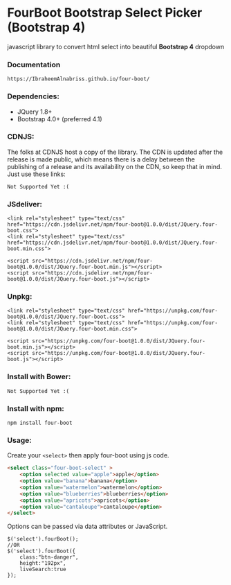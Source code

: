 **FourBoot Bootstrap Select Picker (Bootstrap 4)**
==========

javascript library to convert html select into beautiful **Bootstrap 4** dropdown

### Documentation
```
https://IbraheemAlnabriss.github.io/four-boot/
```

### Dependencies:

* JQuery 1.8+
* Bootstrap 4.0+ (preferred 4.1)

### CDNJS:
The folks at CDNJS host a copy of the library. The CDN is updated after the release is made public, which means there is a delay between the publishing of a release and its availability on the CDN, so keep that in mind. Just use these links:

```
Not Supported Yet :(
```

### JSdeliver:

```
<link rel="stylesheet" type="text/css" href="https://cdn.jsdelivr.net/npm/four-boot@1.0.0/dist/JQuery.four-boot.css">
<link rel="stylesheet" type="text/css" href="https://cdn.jsdelivr.net/npm/four-boot@1.0.0/dist/JQuery.four-boot.min.css">

<script src="https://cdn.jsdelivr.net/npm/four-boot@1.0.0/dist/JQuery.four-boot.min.js"></script>
<script src="https://cdn.jsdelivr.net/npm/four-boot@1.0.0/dist/JQuery.four-boot.js"></script>
```

### Unpkg:

```
<link rel="stylesheet" type="text/css" href="https://unpkg.com/four-boot@1.0.0/dist/JQuery.four-boot.css">
<link rel="stylesheet" type="text/css" href="https://unpkg.com/four-boot@1.0.0/dist/JQuery.four-boot.min.css">

<script src="https://unpkg.com/four-boot@1.0.0/dist/JQuery.four-boot.min.js"></script>
<script src="https://unpkg.com/four-boot@1.0.0/dist/JQuery.four-boot.js"></script>
```

### Install with Bower:
```
Not Supported Yet :(
```

### Install with npm:
```
npm install four-boot
```


### Usage:
Create your ```<select>``` then apply four-boot using js code.

```html
<select class="four-boot-select" >
	<option selected value="apple">apple</option>
	<option value="banana">banana</option>
	<option value="watermelon">watermelon</option>
	<option value="blueberries">blueberries</option>
	<option value="apricots">apricots</option>
	<option value="cantaloupe">cantaloupe</option>
</select>
```
Options can be passed via data attributes or JavaScript.

```
$('select').fourBoot();
//OR
$('select').fourBoot({
	class:"btn-danger",
	height:"192px",
	liveSearch:true
});

```
